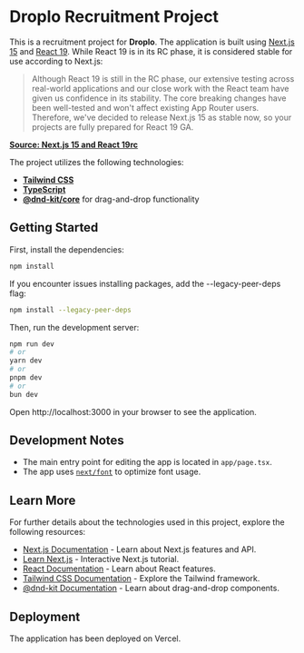 # Droplo Recruitment Project

This is a recruitment project for **Droplo**. The application is built using [Next.js 15](https://nextjs.org/blog/next-15) and [React 19](https://react.dev/). While React 19 is in its RC phase, it is considered stable for use according to Next.js:

> Although React 19 is still in the RC phase, our extensive testing across real-world applications and our close work with the React team have given us confidence in its stability. The core breaking changes have been well-tested and won't affect existing App Router users. Therefore, we've decided to release Next.js 15 as stable now, so your projects are fully prepared for React 19 GA.

**[Source: Next.js 15 and React 19rc](https://nextjs.org/blog/next-15#react-19)**

The project utilizes the following technologies:
- **[Tailwind CSS](https://tailwindcss.com/)**
- **[TypeScript](https://www.typescriptlang.org/)**
- **[@dnd-kit/core](https://dndkit.com/)** for drag-and-drop functionality

## Getting Started

First, install the dependencies:

```bash
npm install
```

If you encounter issues installing packages, add the --legacy-peer-deps flag:

```bash
npm install --legacy-peer-deps
```

Then, run the development server:

```bash
npm run dev
# or
yarn dev
# or
pnpm dev
# or
bun dev
```

Open http://localhost:3000 in your browser to see the application.

## Development Notes

- The main entry point for editing the app is located in `app/page.tsx`.
- The app uses [`next/font`](https://nextjs.org/docs/app/building-your-application/optimizing/fonts) to optimize font usage.

## Learn More

For further details about the technologies used in this project, explore the following resources:
- [Next.js Documentation](https://nextjs.org/docs) - Learn about Next.js features and API.
- [Learn Next.js](https://nextjs.org/learn) - Interactive Next.js tutorial.
- [React Documentation](https://react.dev/) - Learn about React features.
- [Tailwind CSS Documentation](https://tailwindcss.com/docs) - Explore the Tailwind framework.
- [@dnd-kit Documentation](https://dndkit.com/docs) - Learn about drag-and-drop components.

## Deployment

The application has been deployed on Vercel.
